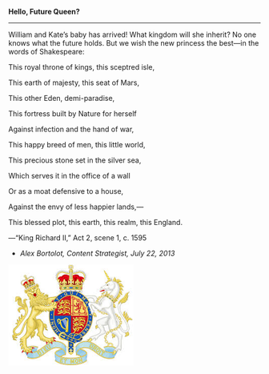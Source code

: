 **Hello, Future Queen?**

****

William and Kate’s baby has arrived! What kingdom will she inherit? No one knows what the future holds. But we wish the new princess the best—in the words of Shakespeare:

This royal throne of kings, this sceptred isle, 

This earth of majesty, this seat of Mars, 

This other Eden, demi-paradise, 

This fortress built by Nature for herself 

Against infection and the hand of war, 

This happy breed of men, this little world, 

This precious stone set in the silver sea, 

Which serves it in the office of a wall 

Or as a moat defensive to a house, 

Against the envy of less happier lands,— 

This blessed plot, this earth, this realm, this England.

—“King Richard II,” Act 2, scene 1, c. 1595

-   *Alex Bortolot, Content Strategist, July 22, 2013*



![](../images/Bortolot_Newsflash_RoyalGirl_7.22.jpg)

